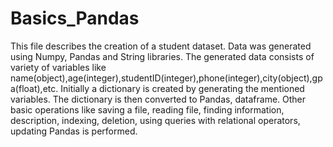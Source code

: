# Basics_Pandas
This file describes the creation of a student dataset. Data was generated using Numpy, Pandas and String libraries. 
The generated data consists of variety of variables like name(object),age(integer),studentID(integer),phone(integer),city(object),gpa(float),etc.
Initially a dictionary is created by generating the mentioned variables. The dictionary is then converted to Pandas, dataframe. 
Other basic operations like saving a file, reading file, finding information, description, indexing, deletion, using queries with relational operators, updating Pandas is performed.
